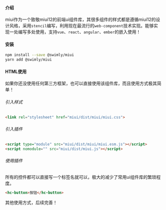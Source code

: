 #### 介绍

miui作为一个致敬miui12的前端ui组件库，其很多组件的样式都是遵循miui12的设计风格，采用`stencil`编写，利用现在最流行的`web-component`技术实现。能够实现一处编写多处使用，支持`vue`、`react`、`angular`、`ember`的嵌入使用！

#### 安装

``` bash
npm install --save @swimly/miui
yarn add @swimly/miui
```

#### HTML使用

如果你还没使用任何第三方框架，也可以直接使用该组件库，而且使用方式极其简单！

###### 引入样式
``` html
<link rel="stylesheet" href="miui/dist/miui/miui.css">
```
###### 引入插件
``` html
<script type="module" src="miui/dist/miui/miui.esm.js"></script>
<script nomodule="" src="miui/dist/miui.js"></script>
```
###### 使用插件
所有的控件都可以直接写一个标签名就可以，极大的减少了常用ui组件库的繁琐程度。
``` html
<hc-button>按钮</hc-button>
```
其他使用方式，后续完善！